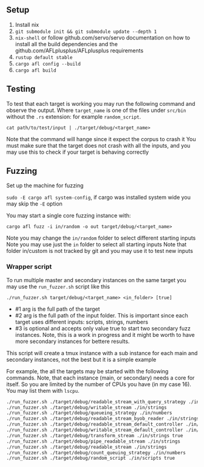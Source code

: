 
## Setup

1. Install nix
1. `git submodule init && git submodule update --depth 1`
1. `nix-shell` or follow github.com/servo/servo documentation on how to install all the build dependencies and the github.com/AFLplusplus/AFLplusplus requirements
1. `rustup default stable`
1. `cargo afl config --build`
1. `cargo afl build`

## Testing

To test that each target is working you may run the following command and observe the output. Where `target_name` is one of the files under `src/bin` without the `.rs` extension: for example `random_script`.

`cat path/to/test/input | ./target/debug/<target_name>`

Note that the command will hange since it expect the corpus to crash it
You must make sure that the target does not crash with all the inputs, and you may use this to check if your target is behaving correctly

## Fuzzing

Set up the machine for fuzzing

`sudo -E cargo afl system-config`, if cargo was installed system wide you may skip the `-E` option

You may start a single core fuzzing instance with: 

`cargo afl fuzz -i in/random -o out target/debug/<target_name>`

Note you may change the `in/random` folder to select different starting inputs
Note you may use just the `in` folder to select all starting inputs
Note that folder in/custom is not tracked by git and you may use it to test new inputs

### Wrapper script

To run multiple master and secondary instances on the same target you may use the `run_fuzzer.sh` script like this

```
./run_fuzzer.sh target/debug/<target_name> <in_folder> [true]
```

* #1 arg is the full path of the target
* #2 arg is the full path of the input folder. This is important since each target uses different inputs: scripts, strings, numbers
* #3 is optional and accepts only value true to start two secondary fuzz instances. Note, this is a work in progress and it might be worth to have more secondary instances for bettere results.

This script will create a tmux instance with a sub instance for each main and secondary instances, not the best but it is a simple example

For example, the all the targets may be started with the following commands. Note, that each instance (main, or secondary) needs a core for itself. So you are limited by the number of CPUs you have (in my case 16). You may list them with `lscpu`.

```bash
./run_fuzzer.sh ./target/debug/readable_stream_with_query_strategy ./in/strings
./run_fuzzer.sh ./target/debug/writable_stream ./in/strings
./run_fuzzer.sh ./target/debug/queueing_strategy ./in/numbers
./run_fuzzer.sh ./target/debug/readable_stream_byob_reader ./in/strings
./run_fuzzer.sh ./target/debug/readable_stream_default_controller ./in/strings
./run_fuzzer.sh ./target/debug/writable_stream_default_controller ./in/strings
./run_fuzzer.sh ./target/debug/transform_stream ./in/strings true
./run_fuzzer.sh ./target/debug/pipe_readable_stream ./in/strings
./run_fuzzer.sh ./target/debug/readable_stream ./in/strings
./run_fuzzer.sh ./target/debug/count_queuing_strategy ./in/numbers
./run_fuzzer.sh ./target/debug/random_script ./in/scripts true
```